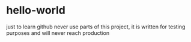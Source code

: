 # hello-world
just to learn github
never use parts of this project, it is written for testing purposes
and will never reach production
